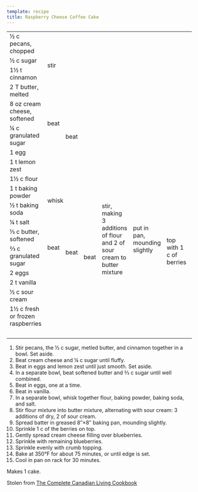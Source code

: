 ```yaml
---
template: recipe
title: Raspberry Cheese Coffee Cake
---
```

<table>

  <tr>
    <td>&#189; c pecans, chopped</td>
    <td rowspan="4" colspan="3" class="center">stir</td>
    <td rowspan="4" colspan="6" class="righthide">&nbsp;</td>
    <td rowspan="20">sprinkle</td>
    <td rowspan="20">Bake at 350&deg;F for about 75 minutes</td>
    <td rowspan="20">Cool in pan for about 30 minutes</td>
  </tr>
  <tr>
    <td>&#189; c sugar</td>
  </tr>
  <tr>
    <td>1&#189; t cinnamon</td>
  </tr>
  <tr>
    <td>2 T butter, melted</td>
  </tr>

  <tr>
    <td>8 oz cream cheese, softened</td>
    <td rowspan="2">beat</td>
    <td rowspan="4" colspan="2" class="center">beat</td>
    <td rowspan="4" colspan="4" class="righthide">&nbsp;</td>
    <td rowspan="14">smooth</td>
    <td rowspan="15">top with rest of berries</td>
  </tr>
  <tr>
    <td>&frac14; c granulated sugar</td>
  </tr>
  <tr>
    <td>1 egg</td>
    <td rowspan="2" class="righthide">&nbsp;</td>
  </tr>
  <tr>
    <td>1 t lemon zest</td>
  </tr>

  <tr>
    <td>1&frac12; c flour</td>
    <td rowspan="4" colspan="3" class="center">whisk</td>
    <td rowspan="9">stir, making 3 additions of flour and 2 of sour cream to butter mixture</td>
    <td rowspan="9">put in pan, mounding slightly</td>
    <td rowspan="10">top with 1 c of berries</td>
  </tr>
  <tr>
    <td>1 t baking powder</td>
  </tr>
  <tr>
    <td>&frac12; t baking soda</td>
  </tr>
  <tr>
    <td>&frac14; t salt</td>
  </tr>

  <tr>
    <td>&frac13; c butter, softened</td>
    <td rowspan="2">beat</td>
    <td rowspan="3">beat</td>
    <td rowspan="4">beat</td>
  </tr>
  <tr>
    <td>&frac23; c granulated sugar</td>
  </tr>
  <tr>
    <td>2 eggs</td>
    <td class="righthide">&nbsp;</td>
  </tr>
  <tr>
    <td>2 t vanilla</td>
    <td class="righthide" colspan="2">&nbsp;</td>
  </tr>
  <tr>
    <td>&frac12; c sour cream</td>
    <td colspan="3" class="righthide">&nbsp;</td>
  </tr>
  <tr>
    <td>1&frac12; c fresh or frozen raspberries</td>
    <td colspan="5" class="righthide">&nbsp;</td>
  </tr>
  <tr>
    <td class="tophide">&nbsp;</td>
    <td class="righthide" colspan="8">&nbsp;</td>
  </tr>

</table>

<ol>
  <li>Stir pecans, the &frac12; c sugar, metled butter, and cinnamon together in a bowl. Set aside.</li>
  <li>Beat cream cheese and &frac14; c sugar until fluffy.</li>
  <li>Beat in eggs and lemon zest until just smooth. Set aside.</li>
  <li>In a separate bowl, beat softened butter and &frac23; c sugar until well combined.</li>
  <li>Beat in eggs, one at a time.</li>
  <li>Beat in vanilla.</li>
  <li>In a separate bowl, whisk together flour, baking powder, baking soda, and salt.</li>
  <li>Stir flour mixture into butter mixture, alternating with sour cream: 3 additions of dry, 2 of sour cream.</li>
  <li>Spread batter in greased 8&Prime;&times;8&Prime; baking pan, mounding slightly.</li>
  <li>Sprinkle 1 c of the berries on top.</li>
  <li>Gently spread cream cheese filling over blueberries.</li>
  <li>Sprinkle with remaining blueberries.</li>
  <li>Sprinkle evenly with crumb topping.</li>
  <li>Bake at 350&deg;F for about 75 minutes, or until edge is set.</li>
  <li>Cool in pan on rack for 30 minutes.</li>
</ol>

<p>Makes 1 cake.</p>
<p class="confession">Stolen from <a href="http://www.amazon.ca/The-Complete-Canadian-Living-Cookbook/dp/0679312897">The
    Complete Canadian Living
    Cookbook</a></p>